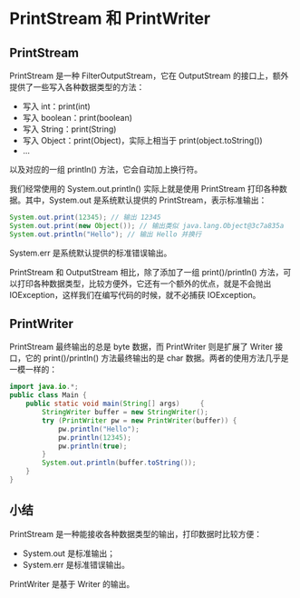 # **PrintStream 和 PrintWriter**


## PrintStream

PrintStream 是一种 FilterOutputStream，它在 OutputStream 的接口上，额外提供了一些写入各种数据类型的方法：

- 写入 int：print(int)
- 写入 boolean：print(boolean)
- 写入 String：print(String)
- 写入 Object：print(Object)，实际上相当于 print(object.toString())
- ...


以及对应的一组 println() 方法，它会自动加上换行符。

我们经常使用的 System.out.println() 实际上就是使用 PrintStream 打印各种数据。其中，System.out 是系统默认提供的 PrintStream，表示标准输出：

```java
System.out.print(12345); // 输出 12345
System.out.print(new Object()); // 输出类似 java.lang.Object@3c7a835a
System.out.println("Hello"); // 输出 Hello 并换行
```

System.err 是系统默认提供的标准错误输出。

PrintStream 和 OutputStream 相比，除了添加了一组 print()/println() 方法，可以打印各种数据类型，比较方便外，它还有一个额外的优点，就是不会抛出 IOException，这样我们在编写代码的时候，就不必捕获 IOException。



## PrintWriter

PrintStream 最终输出的总是 byte 数据，而 PrintWriter 则是扩展了 Writer 接口，它的 print()/println() 方法最终输出的是 char 数据。两者的使用方法几乎是一模一样的：

```java
import java.io.*;
public class Main {
    public static void main(String[] args)     {
        StringWriter buffer = new StringWriter();
        try (PrintWriter pw = new PrintWriter(buffer)) {
            pw.println("Hello");
            pw.println(12345);
            pw.println(true);
        }
        System.out.println(buffer.toString());
    }
}
```


## 小结

PrintStream 是一种能接收各种数据类型的输出，打印数据时比较方便：

- System.out 是标准输出；
- System.err 是标准错误输出。


PrintWriter 是基于 Writer 的输出。

